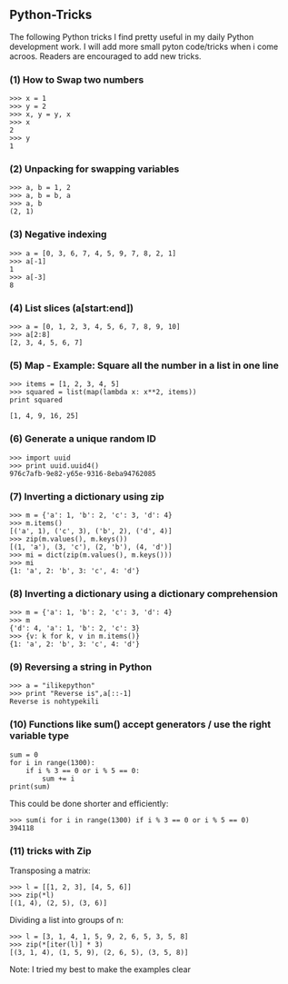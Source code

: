 ## Python-Tricks
The following Python tricks I find pretty useful in my daily Python development work. I will add more small pyton code/tricks when i
come acroos. Readers are encouraged to add new tricks.

### (1) How to Swap two numbers
```
>>> x = 1
>>> y = 2
>>> x, y = y, x
>>> x
2
>>> y
1
```

### (2) Unpacking for swapping variables
```
>>> a, b = 1, 2
>>> a, b = b, a
>>> a, b
(2, 1)
```

### (3) Negative indexing
```
>>> a = [0, 3, 6, 7, 4, 5, 9, 7, 8, 2, 1]
>>> a[-1]
1
>>> a[-3]
8
```

### (4) List slices (a[start:end])
```
>>> a = [0, 1, 2, 3, 4, 5, 6, 7, 8, 9, 10]
>>> a[2:8]
[2, 3, 4, 5, 6, 7]
```

### (5) Map - Example: Square all the number in a list in one line
```
>>> items = [1, 2, 3, 4, 5]
>>> squared = list(map(lambda x: x**2, items))
print squared
 
[1, 4, 9, 16, 25]
```

### (6) Generate a unique random ID
```
>>> import uuid
>>> print uuid.uuid4()
976c7afb-9e82-y65e-9316-8eba94762085
```

### (7) Inverting a dictionary using zip
```
>>> m = {'a': 1, 'b': 2, 'c': 3, 'd': 4}
>>> m.items()
[('a', 1), ('c', 3), ('b', 2), ('d', 4)]
>>> zip(m.values(), m.keys())
[(1, 'a'), (3, 'c'), (2, 'b'), (4, 'd')]
>>> mi = dict(zip(m.values(), m.keys()))
>>> mi
{1: 'a', 2: 'b', 3: 'c', 4: 'd'}
```

### (8) Inverting a dictionary using a dictionary comprehension
```
>>> m = {'a': 1, 'b': 2, 'c': 3, 'd': 4}
>>> m
{'d': 4, 'a': 1, 'b': 2, 'c': 3}
>>> {v: k for k, v in m.items()}
{1: 'a', 2: 'b', 3: 'c', 4: 'd'}
```

### (9) Reversing a string in Python
```
>>> a = "ilikepython"
>>> print "Reverse is",a[::-1]
Reverse is nohtypekili
```

### (10) Functions like sum() accept generators / use the right variable type

```
sum = 0
for i in range(1300):
    if i % 3 == 0 or i % 5 == 0:
        sum += i
print(sum)
```
This could be done shorter and efficiently: 
```
>>> sum(i for i in range(1300) if i % 3 == 0 or i % 5 == 0)
394118
```

### (11) tricks with Zip

Transposing a matrix:
```
>>> l = [[1, 2, 3], [4, 5, 6]]
>>> zip(*l)
[(1, 4), (2, 5), (3, 6)]
```
Dividing a list into groups of n:
```
>>> l = [3, 1, 4, 1, 5, 9, 2, 6, 5, 3, 5, 8]
>>> zip(*[iter(l)] * 3)
[(3, 1, 4), (1, 5, 9), (2, 6, 5), (3, 5, 8)]
```

Note:  I tried my best to make the examples clear
